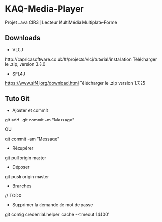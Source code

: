 # KAQ-Media-Player
Projet Java CIR3 | Lecteur MultiMédia Multiplate-Forme

## Downloads

* VLCJ

http://capricasoftware.co.uk/#/projects/vlcj/tutorial/installation
Télécharger le .zip, version 3.8.0

* SFL4J

https://www.slf4j.org/download.html
Télécharger le .zip version 1.7.25

## Tuto Git 

* Ajouter et commit

git add .
git commit -m "Message"

OU

git commit -am "Message"

* Récupérer

git pull origin master

* Déposer

git push origin master

* Branches

// TODO

* Supprimer la demande de mot de passe

git config credential.helper 'cache --timeout 14400'
